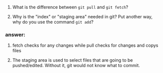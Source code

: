 1. What is the difference between `git pull` and `git fetch`?

2. Why is the "index" or "staging area" needed in git? Put another way, why do you use the command `git add`?

### answer:

1. fetch checks for any changes while pull checks for changes and copys files

2. The staging area is used to select files that are going to be pushed/edited. Without it, git would not know what to commit.
